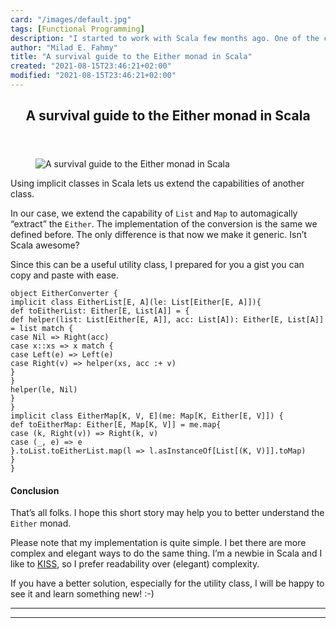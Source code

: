 ```yaml
---
card: "/images/default.jpg"
tags: [Functional Programming]
description: "I started to work with Scala few months ago. One of the conce"
author: "Milad E. Fahmy"
title: "A survival guide to the Either monad in Scala"
created: "2021-08-15T23:46:21+02:00"
modified: "2021-08-15T23:46:21+02:00"
---
```

<div class="site-wrapper">
<main id="site-main" class="site-main outer">
<div class="inner">
<article class="post-full post tag-functional-programming tag-scala tag-programming tag-tech tag-coding ">
<header class="post-full-header">
<h1 class="post-full-title">A survival guide to the Either monad in Scala</h1>
</header>
<figure class="post-full-image">
<picture>
<source media="(max-width: 700px)" sizes="1px" srcset="data:image/gif;base64,R0lGODlhAQABAIAAAAAAAP///yH5BAEAAAAALAAAAAABAAEAAAIBRAA7 1w">
<source media="(min-width: 701px)" sizes="(max-width: 800px) 400px,
(max-width: 1170px) 700px,
1400px" srcset="/news/content/images/size/w300/2019/06/either.jpeg 300w,
/news/content/images/size/w600/2019/06/either.jpeg 600w,
/news/content/images/size/w1000/2019/06/either.jpeg 1000w,
/news/content/images/size/w2000/2019/06/either.jpeg 2000w">
<img onerror="this.style.display='none'" src="/news/content/images/size/w2000/2019/06/either.jpeg" alt="A survival guide to the Either monad in Scala">
</picture>
</figure>
<section class="post-full-content">
<div class="post-content">
</figure><p>Using implicit classes in Scala lets us extend the capabilities of another class.</p><p>In our case, we extend the capability of <code>List</code> and <code>Map</code> to automagically “extract” the <code>Either</code>. The implementation of the conversion is the same we defined before. The only difference is that now we make it generic. Isn’t Scala awesome?</p><p>Since this can be a useful utility class, I prepared for you a gist you can copy and paste with ease.</p><pre><code class="language-scala">object EitherConverter {
implicit class EitherList[E, A](le: List[Either[E, A]]){
def toEitherList: Either[E, List[A]] = {
def helper(list: List[Either[E, A]], acc: List[A]): Either[E, List[A]] = list match {
case Nil =&gt; Right(acc)
case x::xs =&gt; x match {
case Left(e) =&gt; Left(e)
case Right(v) =&gt; helper(xs, acc :+ v)
}
}
helper(le, Nil)
}
}
implicit class EitherMap[K, V, E](me: Map[K, Either[E, V]]) {
def toEitherMap: Either[E, Map[K, V]] = me.map{
case (k, Right(v)) =&gt; Right(k, v)
case (_, e) =&gt; e
}.toList.toEitherList.map(l =&gt; l.asInstanceOf[List[(K, V)]].toMap)
}
}</code></pre><h4 id="conclusion">Conclusion</h4><p>That’s all folks. I hope this short story may help you to better understand the <code>Either</code> monad.</p><p>Please note that my implementation is quite simple. I bet there are more complex and elegant ways to do the same thing. I’m a newbie in Scala and I like to <a href="https://en.wikipedia.org/wiki/KISS_principle" rel="noopener">KISS</a>, so I prefer readability over (elegant) complexity.</p><p>If you have a better solution, especially for the utility class, I will be happy to see it and learn something new! :-)</p>
</div>
<hr>
<hr>
</section>
</article>
</div>
</main>
</div>
<!-- Google Tag Manager (noscript) -->
<!-- End Google Tag Manager (noscript) -->
